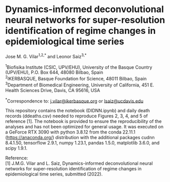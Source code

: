
# Dynamics-informed deconvolutional neural networks for super-resolution identification of regime changes in epidemiological time series

Jose M. G. Vilar<sup>1,2,\*</sup> and Leonor Saiz<sup>3,\*</sup>

<sup>1</sup>Biofisika Institute (CSIC, UPV/EHU), University of the Basque
Country (UPV/EHU), P.O. Box 644, 48080 Bilbao, Spain<br>
<sup>2</sup>IKERBASQUE, Basque Foundation for Science, 48011 Bilbao, Spain<br>
<sup>3</sup>Department of Biomedical Engineering, University of California, 451
E. Health Sciences Drive, Davis, CA 95616, USA

<sup>\*</sup>Correspondence to: j.vilar@ikerbasque.org or lsaiz@ucdavis.edu

This repository contains the notebook (DIDNN.ipynb) and daily death records (ddeaths.csv) needed to reproduce Figures 2, 3, 4, and 5 of reference [1]. The notebook is provided to ensure the reproducibility of the analyses and has not been optimized for general usage. It was executed on a GeForce RTX 3090 with python 3.8.12 from the conda 22.11.1 (https://anaconda.org/) distribution with the additional packages cudnn 8.4.1.50, tensorflow 2.9.1, numpy 1.23.1, pandas 1.5.0, matplotlib 3.6.0, and scipy 1.9.1.

Reference:<br>
[1] J.M.G. Vilar and L. Saiz, Dynamics-informed deconvolutional neural networks for super-resolution identification of regime changes in epidemiological time series, submitted (2022).

